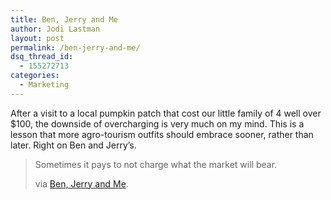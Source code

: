 ```yaml
---
title: Ben, Jerry and Me
author: Jodi Lastman
layout: post
permalink: /ben-jerry-and-me/
dsq_thread_id:
  - 155272713
categories:
  - Marketing
---
```

After a visit to a local pumpkin patch that cost our little family of 4 well over $100, the downside of overcharging is very much on my mind. This is a lesson that more agro-tourism outfits should embrace sooner, rather than later. Right on Ben and Jerry&#8217;s.

> Sometimes it pays to not charge what the market will bear.
> 
> via [Ben, Jerry and Me][1].

 [1]: http://www.inc.com/tech-blog/ben-jerry-and-me.html?utm_source=feedburner&utm_medium=feed&utm_campaign=Feed%3A+inc%2Fheadlines+%28Inc.com+Headlines%29&utm_content=Google+Reader